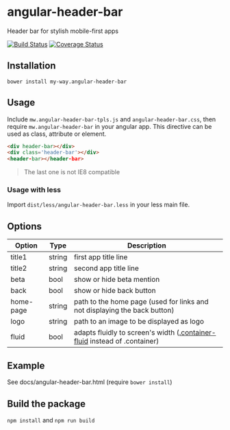 # angular-header-bar
Header bar for stylish mobile-first apps

[![Build Status](https://travis-ci.org/my-way/angular-header-bar.svg)](https://travis-ci.org/my-way/angular-header-bar)
[![Coverage Status](https://coveralls.io/repos/my-way/angular-header-bar/badge.png)](https://coveralls.io/r/my-way/angular-header-bar)

## Installation
`bower install my-way.angular-header-bar`

## Usage
Include `mw.angular-header-bar-tpls.js` and `angular-header-bar.css`, then require `mw.angular-header-bar` in your angular app.
This directive can be used as class, attribute or element.

```html
<div header-bar></div>
<div class='header-bar'></div>
<header-bar></header-bar>
````

> The last one is not IE8 compatible

### Usage with less
Import `dist/less/angular-header-bar.less` in your less main file.

## Options
Option  | Type  | Description
------  | ----  | -----------
title1  | string| first app title line
title2  | string| second app title line
beta    | bool  | show or hide beta mention
back    | bool  | show or hide back button
home-page|string| path to the home page (used for links and not displaying the back button)
logo    | string| path to an image to be displayed as logo
fluid   | bool  | adapts fluidly to screen's width ([.container-fluid](http://getbootstrap.com/css/#grid-example-fluid) instead of .container)

## Example
See docs/angular-header-bar.html (require `bower install`)

## Build the package
`npm install` and `npm run build`
